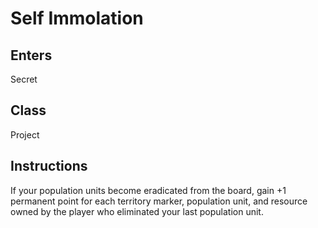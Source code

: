 # Self Immolation

## Enters

Secret

## Class

Project

## Instructions

If your population units become eradicated from the board, gain +1 permanent point for each
territory marker, population unit, and resource owned by the player who eliminated your last
population unit.

